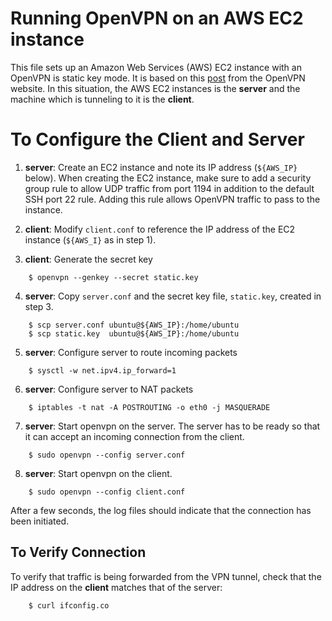 # Running OpenVPN on an AWS EC2 instance

This file sets up an Amazon Web Services (AWS) EC2 instance with an
OpenVPN is static key mode.  It is based on this
[post](https://openvpn.net/index.php/open-source/documentation/miscellaneous/78-static-key-mini-howto.html)
from the OpenVPN website.  In this situation, the AWS EC2 instances is the
**server** and the machine which is tunneling to it is the **client**.

# To Configure the Client and Server


1. **server**: Create an EC2 instance and note its IP address
(`${AWS_IP}` below).  When creating the EC2 instance, make sure to add
a security group rule to allow UDP traffic from port 1194 in addition
to the default SSH port 22 rule.  Adding this rule allows OpenVPN
traffic to pass to the instance.

2. **client**: Modify `client.conf` to reference the IP address of the
   EC2 instance (`${AWS_I}` as in step 1).

3. **client**: Generate the secret key
```
    $ openvpn --genkey --secret static.key
```


4. **server**: Copy `server.conf` and the secret key file, `static.key`, created in step 3.
```
    $ scp server.conf ubuntu@${AWS_IP}:/home/ubuntu
    $ scp static.key  ubuntu@${AWS_IP}:/home/ubuntu
```



5. **server**: Configure server to route incoming packets
```
    $ sysctl -w net.ipv4.ip_forward=1
```

6. **server**: Configure server to NAT packets
```
    $ iptables -t nat -A POSTROUTING -o eth0 -j MASQUERADE 
```

7. **server**: Start openvpn on the server.  The server has to be ready so that it can accept an incoming connection from the client.
```
    $ sudo openvpn --config server.conf
```

8. **server**: Start openvpn on the client.
```
    $ sudo openvpn --config client.conf
```

After a few seconds, the log files should indicate that the connection
has been initiated.


## To Verify Connection

To verify that traffic is being forwarded from the VPN tunnel, check
that the IP address on the **client** matches that of the server:
```
    $ curl ifconfig.co
```
